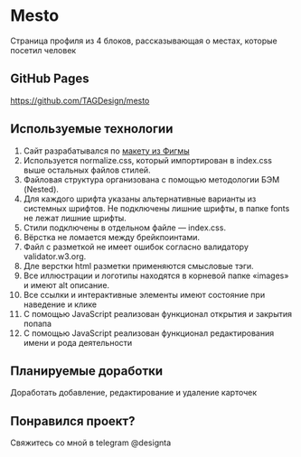 # Mesto
Страница профиля из 4 блоков, рассказывающая о местах, которые посетил человек

## GitHub Pages
https://github.com/TAGDesign/mesto

## Используемые технологии
1. Сайт разрабатывался по [макету из Фигмы](https://www.figma.com/file/2cn9N9jSkmxD84oJik7xL7/JavaScript.-Sprint-4?node-id=0%3A1&t=5xPfiqlFGJ906Wu2-1)
2. Используется normalize.css, который импортирован в index.css выше остальных файлов стилей.
3. Файловая структура организована с помощью методологии БЭМ (Nested).
4. Для каждого шрифта указаны альтернативные варианты из системных шрифтов. Не подключены лишние шрифты, в папке fonts не лежат лишние шрифты.
5. Стили подключены в отдельном файле — index.css.
6. Вёрстка не ломается между брейкпоинтами.
7. Файл с разметкой не имеет ошибок согласно валидатору validator.w3.org.
8. Дле верстки html разметки применяются смысловые тэги.
9. Все иллюстрации и логотипы находятся в корневой папке «images» и имеют alt описание.
12. Все ссылки и интерактивные элементы имеют состояние при наведение и клике
13. С помощью JavaScript реализован функционал открытия и закрытия попапа
14. С помощью JavaScript реализован функционал редактирования имени и рода деятельности

## Планируемые доработки
Доработать добавление, редактирование и удаление карточек

## Понравился проект?
Свяжитесь со мной в telegram @designta
